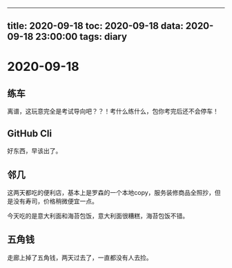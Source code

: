
---
title: 2020-09-18
toc: 2020-09-18
data: 2020-09-18 23:00:00
tags: diary
---


# 2020-09-18

## 练车

离谱，这玩意完全是考试导向吧？？！考什么练什么，包你考完后还不会停车！



## GitHub Cli

好东西，早该出了。

##  邻几

这两天都吃的便利店，基本上是罗森的一个本地copy，服务装修商品全照抄，但是没有寿司，价格稍微便宜一点。

今天吃的是意大利面和海苔包饭，意大利面很糟糕，海苔包饭不错。

## 五角钱

走廊上掉了五角钱，两天过去了，一直都没有人去捡。



